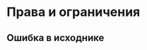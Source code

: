 # Права и ограничения
## Ошибка в исходнике
[//]: # ()
[//]: # (#### Изменить роль пользователя )

[//]: # ()
[//]: # (Изменение роли имеет смысл только тогда когда пользователю «Выдана лицензия», иначе он не сможет попасть в программу, а следовательно воспользоваться ролью. Но роль изменить можно и она должна измениться.)

[//]: # ()
[//]: # (<table border="1" id="bkmrk-%D0%A8%D0%B0%D0%B3%D0%B8-%D0%9E%D0%B6%D0%B8%D0%B4%D0%B0%D0%B5%D0%BC%D1%8B%D0%B9-%D1%80%D0%B5%D0%B7%D1%83%D0%BB-8" style="border-collapse: collapse; width: 100%;"><colgroup><col style="width: 50%;"></col><col style="width: 50%;"></col></colgroup><tbody><tr><td>**Шаги**</td><td>**Ожидаемый результат**</td></tr><tr><td>1. Активировать вкладку «Данные»)

[//]: # (2. Кликнуть на выпадающий список «Роль»)

[//]: # (3. Выбрать роль из списка)

[//]: # (4. Кликнуть на кнопку «Сохранить»)

[//]: # ()
[//]: # (</td><td>*Вариант 1.* **Пользователю «Выдана лицензия» &#40;активрован чекбокс&#41;**)

[//]: # ()
[//]: # (- Перед тем как изменить роль система проверит наличие свободной лицензии с выбранной ролью и если таковая имеется, то произойдет изменение.)

[//]: # (- Появится подтверждение «Роль пользователя успешно изменена»)

[//]: # (- Либо появится сообщение об ошибке «Ошибка данных изменения пользователя. Нет свободных лицензий для выбранной роли»)

[//]: # ()
[//]: # (*Вариант 2*. **Лицензия пользователю не выдана**)

[//]: # ()
[//]: # (- Роль пользователя в системе просто изменилась.)

[//]: # (- Появится подтверждение «Роль пользователя успешно изменена»)

[//]: # ()
[//]: # (</td></tr></tbody></table>)

[//]: # ()
[//]: # (##### Выдать лицензию )

[//]: # ()
[//]: # ()
[//]: # (Перекрестный функционал со страницей «Лицензии»)

[//]: # ()
[//]: # (<table border="1" id="bkmrk-%D0%A8%D0%B0%D0%B3%D0%B8-%D0%9E%D0%B6%D0%B8%D0%B4%D0%B0%D0%B5%D0%BC%D1%8B%D0%B9-%D1%80%D0%B5%D0%B7%D1%83%D0%BB-9" style="border-collapse: collapse; width: 100%;"><colgroup><col style="width: 50%;"></col><col style="width: 50%;"></col></colgroup><tbody><tr><td>**Шаги**</td><td>**Ожидаемый результат**</td></tr><tr><td>1. Активировать вкладку «Данные»)

[//]: # (2. Активировать чекбокс «Лицензия выдана»)

[//]: # (3. Изменить роль &#40;Опционально&#41;)

[//]: # (4. Кликнуть на кнопку «Сохранить»)

[//]: # ()
[//]: # (</td><td>- Система проверит наличие свободной лицензии с выбранной ролью и если таковая имеется, то произойдет изменение.)

[//]: # (- Если одновременно с выдачей была изменена роль, то появится подтверждение «Роль пользователя успешно изменена»)

[//]: # (- Либо, если их нет появится сообщение об ошибке «Ошибка изменения данных пользователя. Нет свободных лицензий для выбранной роли» и изменения совершенные на странице не сохранятся)

[//]: # ()
[//]: # (</td></tr></tbody></table>)

[//]: # ()
[//]: # (##### Выдать доступ пользователю к потоку )

[//]: # ()
[//]: # (<table border="1" id="bkmrk-%D0%A8%D0%B0%D0%B3%D0%B8-%D0%9E%D0%B6%D0%B8%D0%B4%D0%B0%D0%B5%D0%BC%D1%8B%D0%B9-%D1%80%D0%B5%D0%B7%D1%83%D0%BB-10" style="border-collapse: collapse; width: 100%;"><colgroup><col style="width: 50%;"></col><col style="width: 50%;"></col></colgroup><tbody><tr><td>**Шаги**</td><td>**Ожидаемый результат**</td></tr><tr><td>1. Активировать вкладку «Потоки»)

[//]: # (2. Кликнуть по кнопке «Добавить»)

[//]: # (3. Выбрать уровень доступа к потоку)

[//]: # (4. В открывшемся модальном окне выбрать поток из выпадающего списка с возможностью фильтрации)

[//]: # (5. Подтвердить действие кликом по кнопке «Добавить»)

[//]: # ()
[//]: # (</td><td>- На вкладке Админпанель &gt; «Пользователи» &gt; имя пользователя &gt; "Потоки" в списке потоков появился добавленный поток)

[//]: # (- В списке потоков пользователя в менеджере проектов появился добавленный поток)

[//]: # (- Если выбран уровень доступа "Управление", пользователь также получает права на управление потоком)

[//]: # (- В списке пользователей с доступом к данному потоку в параметрах потока появился данный пользователь)

[//]: # (- В списке пользователей данного потока на вкладке Админпанель &gt; вкладка "Потоки" &gt; Имя потока&gt; вкладка "Доступ" появился данный пользователь)

[//]: # ()
[//]: # (</td></tr></tbody></table>)

[//]: # ()
[//]: # (##### Изменить уровень доступа пользователя к потоку )

[//]: # ()
[//]: # (<table border="1" id="bkmrk-%D0%A8%D0%B0%D0%B3%D0%B8-%D0%9E%D0%B6%D0%B8%D0%B4%D0%B0%D0%B5%D0%BC%D1%8B%D0%B9-%D1%80%D0%B5%D0%B7%D1%83%D0%BB-11" style="border-collapse: collapse; width: 100%;"><colgroup><col style="width: 50%;"></col><col style="width: 50%;"></col></colgroup><tbody><tr><td>**Шаги**</td><td>**Ожидаемый результат**</td></tr><tr><td>1. Активировать вкладку «Потоки»)

[//]: # (2. Кликнуть по кнопке «Ручка» в строке потока, доступ к которому необходимо изменить.)

[//]: # (3. В открывшемся модальном окне изменить уровень доступа и подтвердить действие кликом по кнопке «Сохранить»)

[//]: # ()
[//]: # (</td><td>- Уровень доступа к потоку изменен на выбранный)

[//]: # ()
[//]: # (</td></tr></tbody></table>)

[//]: # ()
[//]: # (##### Удалить доступ пользователя из потока)

[//]: # ()
[//]: # (<table border="1" id="bkmrk-%D0%A8%D0%B0%D0%B3%D0%B8-%D0%9E%D0%B6%D0%B8%D0%B4%D0%B0%D0%B5%D0%BC%D1%8B%D0%B9-%D1%80%D0%B5%D0%B7%D1%83%D0%BB-12" style="border-collapse: collapse; width: 100%;"><colgroup><col style="width: 50%;"></col><col style="width: 50%;"></col></colgroup><tbody><tr><td>**Шаги**</td><td>**Ожидаемый результат**</td></tr><tr><td>1. Активировать вкладку «Потоки»)

[//]: # (2. Кликнуть по кнопке «Корзинка» в строке потока, доступ к которому необходимо удалить.)

[//]: # (3. В открывшемся модальном окне подтвердить действие кликом по кнопке «Удалить»)

[//]: # ()
[//]: # (</td><td>- Поток удален из списка в админке &#40;вкладка "Пользователи" &gt; имя пользователя &gt; "Потоки"&#41;)

[//]: # (- Поток удален из списка в админке &#40;вкладка "Потоки" &gt; Имя потока&gt; вкладка "Доступ"&#41;)

[//]: # ()
[//]: # (</td></tr></tbody></table>)

[//]: # ()
[//]: # (##### Просмотреть черновики пользователя)

[//]: # ()
[//]: # (<table border="1" id="bkmrk-%D0%A8%D0%B0%D0%B3%D0%B8-%D0%9E%D0%B6%D0%B8%D0%B4%D0%B0%D0%B5%D0%BC%D1%8B%D0%B9-%D1%80%D0%B5%D0%B7%D1%83%D0%BB-13" style="border-collapse: collapse; width: 100%;"><colgroup><col style="width: 50%;"></col><col style="width: 50%;"></col></colgroup><tbody><tr><td>**Шаги**</td><td>**Ожидаемый результат**</td></tr><tr><td>1. Выбрать пользователя в списке слева)

[//]: # (2. Активировать вкладку «Черновики»)

[//]: # ()
[//]: # (</td><td>- На странице появились все черновики данного пользователя)

[//]: # (- Администратор имеет полный доступ к проектам пользователя. Может производить с черновиком все те же манипуляции, как если бы это был его собственный файл:  )

[//]: # (    • Удалить  )

[//]: # (    • Переименовать  )

[//]: # (    • Переместить &#40;или скопировать&#41; в любую группу  )

[//]: # (    • Откатить   )

[//]: # (    • Дублировать &#40;в черновики другого пользователя&#41;  )

[//]: # (    • Открыть и изменить без ограничений)

[//]: # ()
[//]: # (</td></tr></tbody></table>)

[//]: # ()
[//]: # (##### Добавить пользователя в группу пользователей )

[//]: # ()
[//]: # (Перекрестный функционал со страницей "Пользователи" &gt; имя пользователя &gt; "Группы" панели администратора)

[//]: # ()
[//]: # (<table border="1" id="bkmrk-%D0%A8%D0%B0%D0%B3%D0%B8-%D0%9E%D0%B6%D0%B8%D0%B4%D0%B0%D0%B5%D0%BC%D1%8B%D0%B9-%D1%80%D0%B5%D0%B7%D1%83%D0%BB-14" style="border-collapse: collapse; width: 100%;"><colgroup><col style="width: 50%;"></col><col style="width: 50%;"></col></colgroup><tbody><tr><td>**Шаги**</td><td>**Ожидаемый результат**</td></tr><tr><td>1. Активировать вкладку «Группы»)

[//]: # (2. Кликнуть по кнопке «Добавить»)

[//]: # (3. В открывшемся модальном окне выбрать группу из выпадающего списка с возможностью фильтрации)

[//]: # (4. Подтвердить действие кликом по кнопке «Добавить»)

[//]: # ()
[//]: # (</td><td>- Пользователь стал участником группы пользователей)

[//]: # (- На вкладке Админпанель &gt; вкладка «Пользователи» &gt; имя пользователя &gt; "Группы" в списке групп появилась добавленная группа)

[//]: # (- В списке пользователей данной группы на вкладке Админпанель &gt; вкладка "Группы" &gt; Имя группы&gt; вкладка "Пользователи" появился данный пользователь)

[//]: # ()
[//]: # (</td></tr></tbody></table>)

[//]: # ()
[//]: # (##### Удалить пользователя из группы пользователей )

[//]: # ()
[//]: # (<table border="1" id="bkmrk-%D0%A8%D0%B0%D0%B3%D0%B8-%D0%9E%D0%B6%D0%B8%D0%B4%D0%B0%D0%B5%D0%BC%D1%8B%D0%B9-%D1%80%D0%B5%D0%B7%D1%83%D0%BB-15" style="border-collapse: collapse; width: 100%;"><colgroup><col style="width: 50%;"></col><col style="width: 50%;"></col></colgroup><tbody><tr><td>**Шаги**</td><td>**Ожидаемый результат**</td></tr><tr><td>1. Активировать вкладку «Группы»)

[//]: # (2. Кликнуть по кнопке «Корзинка» в строке группы, из которой необходимо удалить пользователя)

[//]: # (3. В открывшемся модальном окне подтвердить действие кликом по кнопке «Удалить»)

[//]: # ()
[//]: # (</td><td>- Пользователь перестал быть участником группы пользователей)

[//]: # (- На вкладке Админпанель &gt; вкладка «Пользователи» &gt; имя пользователя &gt; "Группы" в списке групп удалена выбранная группа)

[//]: # (- Из списка пользователей данной группы на вкладке Админпанель &gt; вкладка "Группы" &gt; Имя группы&gt; вкладка "Пользователи" удален данный пользователь)

[//]: # ()
[//]: # (</td></tr></tbody></table>)
